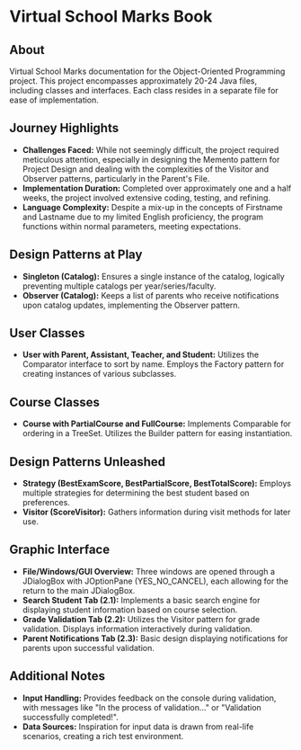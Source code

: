 # Virtual School Marks Book

## About
Virtual School Marks documentation for the Object-Oriented Programming project. This project encompasses approximately 20-24 Java files, including classes and interfaces. Each class resides in a separate file for ease of implementation.

## Journey Highlights
- **Challenges Faced:** While not seemingly difficult, the project required meticulous attention, especially in designing the Memento pattern for Project Design and dealing with the complexities of the Visitor and Observer patterns, particularly in the Parent's File.
- **Implementation Duration:** Completed over approximately one and a half weeks, the project involved extensive coding, testing, and refining.
- **Language Complexity:** Despite a mix-up in the concepts of Firstname and Lastname due to my limited English proficiency, the program functions within normal parameters, meeting expectations.

## Design Patterns at Play
- **Singleton (Catalog):** Ensures a single instance of the catalog, logically preventing multiple catalogs per year/series/faculty.
- **Observer (Catalog):** Keeps a list of parents who receive notifications upon catalog updates, implementing the Observer pattern.

## User Classes
- **User with Parent, Assistant, Teacher, and Student:** Utilizes the Comparator interface to sort by name. Employs the Factory pattern for creating instances of various subclasses.

## Course Classes
- **Course with PartialCourse and FullCourse:** Implements Comparable for ordering in a TreeSet. Utilizes the Builder pattern for easing instantiation.

## Design Patterns Unleashed
- **Strategy (BestExamScore, BestPartialScore, BestTotalScore):** Employs multiple strategies for determining the best student based on preferences.
- **Visitor (ScoreVisitor):** Gathers information during visit methods for later use.

## Graphic Interface
- **File/Windows/GUI Overview:** Three windows are opened through a JDialogBox with JOptionPane (YES_NO_CANCEL), each allowing for the return to the main JDialogBox.
- **Search Student Tab (2.1):** Implements a basic search engine for displaying student information based on course selection.
- **Grade Validation Tab (2.2):** Utilizes the Visitor pattern for grade validation. Displays information interactively during validation.
- **Parent Notifications Tab (2.3):** Basic design displaying notifications for parents upon successful validation.

## Additional Notes
- **Input Handling:** Provides feedback on the console during validation, with messages like "In the process of validation..." or "Validation successfully completed!".
- **Data Sources:** Inspiration for input data is drawn from real-life scenarios, creating a rich test environment.
